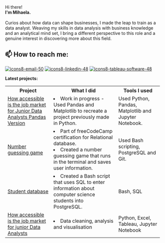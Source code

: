 Hi there!
<br>
<b>I'm Mihaela.</b>
<br><br>
Curios about how data can shape businesses, I made the leap to train as a data analyst. Weaving my skills in data analysis with business knowledge and an analytical mind set, I bring a different perspective to this role and a genuine interest in discovering more about this field.

📫 How to reach me: 
---
[![icons8-email-50](https://github.com/mcazan/mcazan/assets/135700965/07dfb8c6-20c3-4b74-9e9d-9ef41655f089)][1]               [![icons8-linkedin-48](https://github.com/mcazan/mcazan/assets/135700965/e413892b-31dc-4701-b540-7d6036365325)][2]           [![icons8-tableau-software-48](https://github.com/mcazan/mcazan/assets/135700965/d4be1997-a6e0-43e6-a98a-6fb6ad261c0e)][3]

[1]: mailto:mihaelakzan@gmail.com
[2]: https://www.linkedin.com/in/mcazan/
[3]: https://public.tableau.com/app/profile/mcazan/vizzes


<b>Latest projects:</b>

<table>
	<tbody>
		<tr>
			<th align="center"> Project </th>
			<th align="center"> What I did </th>
			<th align="center"> Tools I used </th>
		</tr>
   		 <tr>
			<td align="left">
				<a href="https://github.com/mcazan/Pandas-Version-How-accessible-is-the-job-market-for-Junior-Data-Analysts">How accessible is the job market for Junior Data Analysts Pandas Version</a>
			</td>
			<td align="left">
        			<li>Work in progress - Used Pandas and Matplotlib to recreate a project previously made in Python.</li>
			</td>
			<td align="left">Used Python, Pandas, Matplotlib and Jupyter Notebook.</td>
		</tr>
    		<tr>
			<td align="left">
				<a href ="https://github.com/mcazan/Number-guessing-game"> Number guessing game </a>
			</td>
			<td align="left">
        			<li>Part of freeCodeCamp certification for Relational database.</li>
       				<li> Created a number guessing game that runs in the terminal and saves user information.</li>
     			 </td>
			<td align="left">Used Bash scripting, PostgreSQL and Git.</td>
		 </tr>
   	 	 <tr>
			<td align="left">
				<a href="https://github.com/mcazan/Students-database">Student database</a></td>
	 	        <td align="left">
				<li>Created a Bash script that uses SQL to enter information about computer science students into PostgreSQL. </li></td>
			<td align="left">Bash, SQL</td>
		</tr>
		<tr>
			<td align="left">
				<a href="https://github.com/mcazan/How-accessible-is-the-job-market-for-Junior-Data-Analysts">How accessible is the job market for junior Data Analysts</a></td>
			<td align="left"><li>Data cleaning, analysis and visualisation</li></td>
			<td align="left">Python, Excel, Tableau, Jupyter Notebook</td>
		</tr>
	</tbody>
 </table>
<!--
**mcazan/mcazan** is a ✨ _special_ ✨ repository because its `README.md` (this file) appears on your GitHub profile.
